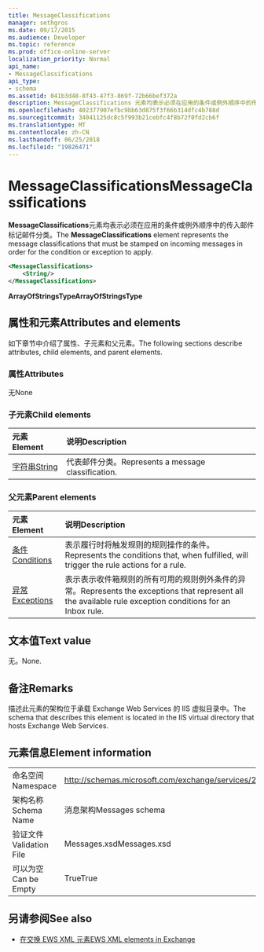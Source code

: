 ```yaml
---
title: MessageClassifications
manager: sethgros
ms.date: 09/17/2015
ms.audience: Developer
ms.topic: reference
ms.prod: office-online-server
localization_priority: Normal
api_name:
- MessageClassifications
api_type:
- schema
ms.assetid: 041b3d48-8f43-47f3-869f-72b66bef372a
description: MessageClassifications 元素均表示必须在应用的条件或例外顺序中的传入邮件标记邮件分类。
ms.openlocfilehash: 402377907efbc9bb63d875f3f66b314dfc4b788d
ms.sourcegitcommit: 34041125dc8c5f993b21cebfc4f8b72f0fd2cb6f
ms.translationtype: MT
ms.contentlocale: zh-CN
ms.lasthandoff: 06/25/2018
ms.locfileid: "19826471"
---
```

# <a name="messageclassifications"></a><span data-ttu-id="4f6e5-103">MessageClassifications</span><span class="sxs-lookup"><span data-stu-id="4f6e5-103">MessageClassifications</span></span>

<span data-ttu-id="4f6e5-104">**MessageClassifications**元素均表示必须在应用的条件或例外顺序中的传入邮件标记邮件分类。</span><span class="sxs-lookup"><span data-stu-id="4f6e5-104">The **MessageClassifications** element represents the message classifications that must be stamped on incoming messages in order for the condition or exception to apply.</span></span> 
  
```XML
<MessageClassifications>
    <String/>
</MessageClassifications>
```

 <span data-ttu-id="4f6e5-105">**ArrayOfStringsType**</span><span class="sxs-lookup"><span data-stu-id="4f6e5-105">**ArrayOfStringsType**</span></span>
## <a name="attributes-and-elements"></a><span data-ttu-id="4f6e5-106">属性和元素</span><span class="sxs-lookup"><span data-stu-id="4f6e5-106">Attributes and elements</span></span>

<span data-ttu-id="4f6e5-107">如下章节中介绍了属性、子元素和父元素。</span><span class="sxs-lookup"><span data-stu-id="4f6e5-107">The following sections describe attributes, child elements, and parent elements.</span></span>
  
### <a name="attributes"></a><span data-ttu-id="4f6e5-108">属性</span><span class="sxs-lookup"><span data-stu-id="4f6e5-108">Attributes</span></span>

<span data-ttu-id="4f6e5-109">无</span><span class="sxs-lookup"><span data-stu-id="4f6e5-109">None</span></span>
  
### <a name="child-elements"></a><span data-ttu-id="4f6e5-110">子元素</span><span class="sxs-lookup"><span data-stu-id="4f6e5-110">Child elements</span></span>

|<span data-ttu-id="4f6e5-111">**元素**</span><span class="sxs-lookup"><span data-stu-id="4f6e5-111">**Element**</span></span>|<span data-ttu-id="4f6e5-112">**说明**</span><span class="sxs-lookup"><span data-stu-id="4f6e5-112">**Description**</span></span>|
|:-----|:-----|
|[<span data-ttu-id="4f6e5-113">字符串</span><span class="sxs-lookup"><span data-stu-id="4f6e5-113">String</span></span>](string.md) <br/> |<span data-ttu-id="4f6e5-114">代表邮件分类。</span><span class="sxs-lookup"><span data-stu-id="4f6e5-114">Represents a message classification.</span></span>  <br/> |
   
### <a name="parent-elements"></a><span data-ttu-id="4f6e5-115">父元素</span><span class="sxs-lookup"><span data-stu-id="4f6e5-115">Parent elements</span></span>

|<span data-ttu-id="4f6e5-116">**元素**</span><span class="sxs-lookup"><span data-stu-id="4f6e5-116">**Element**</span></span>|<span data-ttu-id="4f6e5-117">**说明**</span><span class="sxs-lookup"><span data-stu-id="4f6e5-117">**Description**</span></span>|
|:-----|:-----|
|[<span data-ttu-id="4f6e5-118">条件</span><span class="sxs-lookup"><span data-stu-id="4f6e5-118">Conditions</span></span>](conditions.md) <br/> |<span data-ttu-id="4f6e5-119">表示履行时将触发规则的规则操作的条件。</span><span class="sxs-lookup"><span data-stu-id="4f6e5-119">Represents the conditions that, when fulfilled, will trigger the rule actions for a rule.</span></span>  <br/> |
|[<span data-ttu-id="4f6e5-120">异常</span><span class="sxs-lookup"><span data-stu-id="4f6e5-120">Exceptions</span></span>](exceptions.md) <br/> |<span data-ttu-id="4f6e5-121">表示表示收件箱规则的所有可用的规则例外条件的异常。</span><span class="sxs-lookup"><span data-stu-id="4f6e5-121">Represents the exceptions that represent all the available rule exception conditions for an Inbox rule.</span></span>  <br/> |
   
## <a name="text-value"></a><span data-ttu-id="4f6e5-122">文本值</span><span class="sxs-lookup"><span data-stu-id="4f6e5-122">Text value</span></span>

<span data-ttu-id="4f6e5-123">无。</span><span class="sxs-lookup"><span data-stu-id="4f6e5-123">None.</span></span>
  
## <a name="remarks"></a><span data-ttu-id="4f6e5-124">备注</span><span class="sxs-lookup"><span data-stu-id="4f6e5-124">Remarks</span></span>

<span data-ttu-id="4f6e5-125">描述此元素的架构位于承载 Exchange Web Services 的 IIS 虚拟目录中。</span><span class="sxs-lookup"><span data-stu-id="4f6e5-125">The schema that describes this element is located in the IIS virtual directory that hosts Exchange Web Services.</span></span>
  
## <a name="element-information"></a><span data-ttu-id="4f6e5-126">元素信息</span><span class="sxs-lookup"><span data-stu-id="4f6e5-126">Element information</span></span>

|||
|:-----|:-----|
|<span data-ttu-id="4f6e5-127">命名空间</span><span class="sxs-lookup"><span data-stu-id="4f6e5-127">Namespace</span></span>  <br/> |http://schemas.microsoft.com/exchange/services/2006/messages  <br/> |
|<span data-ttu-id="4f6e5-128">架构名称</span><span class="sxs-lookup"><span data-stu-id="4f6e5-128">Schema Name</span></span>  <br/> |<span data-ttu-id="4f6e5-129">消息架构</span><span class="sxs-lookup"><span data-stu-id="4f6e5-129">Messages schema</span></span>  <br/> |
|<span data-ttu-id="4f6e5-130">验证文件</span><span class="sxs-lookup"><span data-stu-id="4f6e5-130">Validation File</span></span>  <br/> |<span data-ttu-id="4f6e5-131">Messages.xsd</span><span class="sxs-lookup"><span data-stu-id="4f6e5-131">Messages.xsd</span></span>  <br/> |
|<span data-ttu-id="4f6e5-132">可以为空</span><span class="sxs-lookup"><span data-stu-id="4f6e5-132">Can be Empty</span></span>  <br/> |<span data-ttu-id="4f6e5-133">True</span><span class="sxs-lookup"><span data-stu-id="4f6e5-133">True</span></span>  <br/> |
   
## <a name="see-also"></a><span data-ttu-id="4f6e5-134">另请参阅</span><span class="sxs-lookup"><span data-stu-id="4f6e5-134">See also</span></span>



- [<span data-ttu-id="4f6e5-135">在交换 EWS XML 元素</span><span class="sxs-lookup"><span data-stu-id="4f6e5-135">EWS XML elements in Exchange</span></span>](ews-xml-elements-in-exchange.md)

